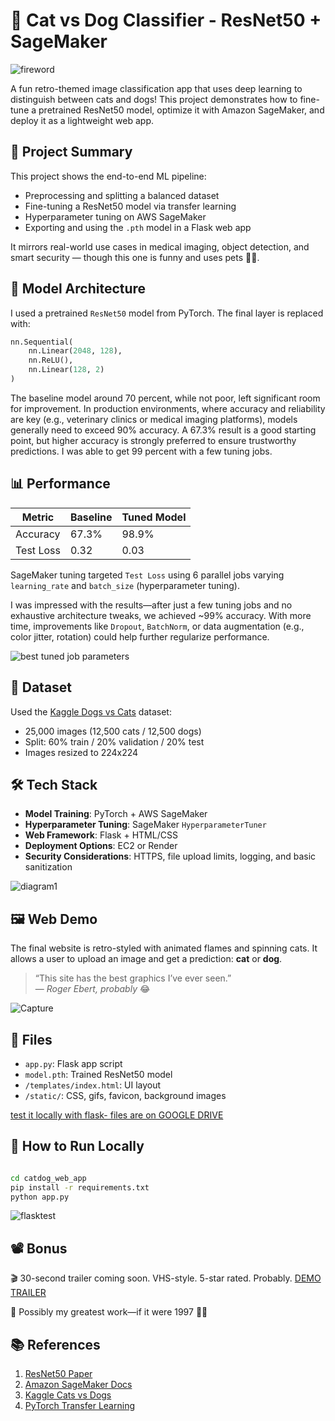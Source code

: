 # 🐾 Cat vs Dog Classifier - ResNet50 + SageMaker

![fireword](https://github.com/user-attachments/assets/228a3108-a534-4927-b7cb-b5067e60ca1a)


A fun retro-themed image classification app that uses deep learning to distinguish between cats and dogs! This project demonstrates how to fine-tune a pretrained ResNet50 model, optimize it with Amazon SageMaker, and deploy it as a lightweight web app.

## 🚀 Project Summary

This project shows the end-to-end ML pipeline:
- Preprocessing and splitting a balanced dataset
- Fine-tuning a ResNet50 model via transfer learning
- Hyperparameter tuning on AWS SageMaker
- Exporting and using the `.pth` model in a Flask web app

It mirrors real-world use cases in medical imaging, object detection, and smart security — though this one is funny and uses pets 🐶🐱.

## 🧠 Model Architecture

I used a pretrained `ResNet50` model from PyTorch. The final layer is replaced with:

```python
nn.Sequential(
    nn.Linear(2048, 128),
    nn.ReLU(),
    nn.Linear(128, 2)
)
```
The baseline model around 70 percent, while not poor, left significant room for improvement. In production environments, where accuracy and reliability are key (e.g., veterinary clinics or medical imaging platforms), models generally need to exceed 90% accuracy. A 67.3% result is a good starting point, but higher accuracy is strongly preferred to ensure trustworthy predictions. I was able to get 99 percent with a few tuning jobs.

## 📊 Performance

| Metric      | Baseline | Tuned Model |
|-------------|----------|-------------|
| Accuracy    | 67.3%    | 98.9%       |
| Test Loss   | 0.32     | 0.03        |

SageMaker tuning targeted `Test Loss` using 6 parallel jobs varying `learning_rate` and `batch_size` (hyperparameter tuning).

I was impressed with the results—after just a few tuning jobs and no exhaustive architecture tweaks, we achieved ~99% accuracy. With more time, improvements like `Dropout`, `BatchNorm`, or data augmentation (e.g., color jitter, rotation) could help further regularize performance.

![best tuned job parameters](https://github.com/user-attachments/assets/01226f81-1896-438d-b44f-ecb882c92857)


## 🧪 Dataset

Used the [Kaggle Dogs vs Cats](https://www.kaggle.com/c/dogs-vs-cats) dataset:
- 25,000 images (12,500 cats / 12,500 dogs)
- Split: 60% train / 20% validation / 20% test
- Images resized to 224x224

## 🛠️ Tech Stack

- **Model Training**: PyTorch + AWS SageMaker
- **Hyperparameter Tuning**: SageMaker `HyperparameterTuner`
- **Web Framework**: Flask + HTML/CSS
- **Deployment Options**: EC2 or Render
- **Security Considerations**: HTTPS, file upload limits, logging, and basic sanitization

![diagram1](https://github.com/user-attachments/assets/8f48e332-eb87-4faa-b9b9-339d69c2c486)


## 🖼️ Web Demo

The final website is retro-styled with animated flames and spinning cats. It allows a user to upload an image and get a prediction: **cat** or **dog**.

> “This site has the best graphics I’ve ever seen.”  
> — *Roger Ebert, probably* 😂

![Capture](https://github.com/user-attachments/assets/dc1a8693-6d03-4fb4-9eab-12df49b42a4b)


## 📂 Files

- `app.py`: Flask app script
- `model.pth`: Trained ResNet50 model
- `/templates/index.html`: UI layout
- `/static/`: CSS, gifs, favicon, background images

[test it locally with flask- files are on GOOGLE DRIVE](https://drive.google.com/file/d/1jxdOWrY-LEY68Knk2IRV-uuq4vfW0Z7S/view?usp=sharing)

## 🧪 How to Run Locally

```bash

cd catdog_web_app
pip install -r requirements.txt
python app.py
```

![flasktest](https://github.com/user-attachments/assets/51f4dc61-6b38-4fd5-91d9-585305298623)


## 📽️ Bonus

🎬 30-second trailer coming soon. VHS-style. 5-star rated. Probably.
[DEMO TRAILER](https://drive.google.com/file/d/1oenEl_68B4zmhlkCY8DA3vD6ctPbWIZe/view?usp=drive_link)

💾 Possibly my greatest work—if it were 1997 🤣🤣

## 📚 References

1. [ResNet50 Paper](https://arxiv.org/abs/1512.03385)  
2. [Amazon SageMaker Docs](https://docs.aws.amazon.com/sagemaker/)  
3. [Kaggle Cats vs Dogs](https://www.kaggle.com/c/dogs-vs-cats)  
4. [PyTorch Transfer Learning](https://pytorch.org/tutorials/beginner/transfer_learning_tutorial.html)
